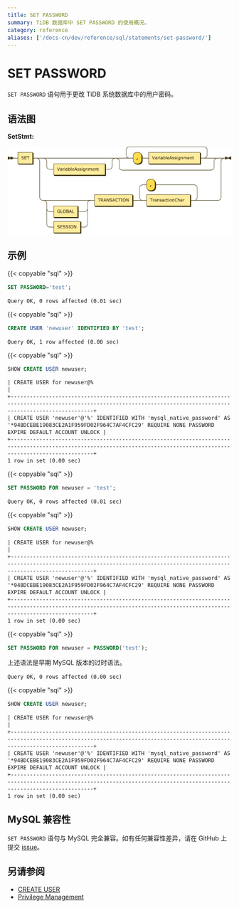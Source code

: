 ```yaml
---
title: SET PASSWORD
summary: TiDB 数据库中 SET PASSWORD 的使用概况。
category: reference
aliases: ['/docs-cn/dev/reference/sql/statements/set-password/']
---
```


# SET PASSWORD

`SET PASSWORD` 语句用于更改 TiDB 系统数据库中的用户密码。

## 语法图

**SetStmt:**

![SetStmt](/media/sqlgram/SetStmt.png)

## 示例

{{< copyable "sql" >}}

```sql
SET PASSWORD='test';
```

```
Query OK, 0 rows affected (0.01 sec)
```

{{< copyable "sql" >}}

```sql
CREATE USER 'newuser' IDENTIFIED BY 'test';
```

```
Query OK, 1 row affected (0.00 sec)
```

{{< copyable "sql" >}}

```sql
SHOW CREATE USER newuser;
```

```+----------------------------------------------------------------------------------------------------------------------------------------------------------------------+
| CREATE USER for newuser@%                                                                                                                                            |
+----------------------------------------------------------------------------------------------------------------------------------------------------------------------+
| CREATE USER 'newuser'@'%' IDENTIFIED WITH 'mysql_native_password' AS '*94BDCEBE19083CE2A1F959FD02F964C7AF4CFC29' REQUIRE NONE PASSWORD EXPIRE DEFAULT ACCOUNT UNLOCK |
+----------------------------------------------------------------------------------------------------------------------------------------------------------------------+
1 row in set (0.00 sec)
```

{{< copyable "sql" >}}

```sql
SET PASSWORD FOR newuser = 'test';
```

```
Query OK, 0 rows affected (0.01 sec)
```

{{< copyable "sql" >}}

```sql
SHOW CREATE USER newuser;
```

```+----------------------------------------------------------------------------------------------------------------------------------------------------------------------+
| CREATE USER for newuser@%                                                                                                                                            |
+----------------------------------------------------------------------------------------------------------------------------------------------------------------------+
| CREATE USER 'newuser'@'%' IDENTIFIED WITH 'mysql_native_password' AS '*94BDCEBE19083CE2A1F959FD02F964C7AF4CFC29' REQUIRE NONE PASSWORD EXPIRE DEFAULT ACCOUNT UNLOCK |
+----------------------------------------------------------------------------------------------------------------------------------------------------------------------+
1 row in set (0.00 sec)
```

{{< copyable "sql" >}}

```sql
SET PASSWORD FOR newuser = PASSWORD('test');
```

上述语法是早期 MySQL 版本的过时语法。

```
Query OK, 0 rows affected (0.00 sec)
```

{{< copyable "sql" >}}

```sql
SHOW CREATE USER newuser;
```

```+----------------------------------------------------------------------------------------------------------------------------------------------------------------------+
| CREATE USER for newuser@%                                                                                                                                            |
+----------------------------------------------------------------------------------------------------------------------------------------------------------------------+
| CREATE USER 'newuser'@'%' IDENTIFIED WITH 'mysql_native_password' AS '*94BDCEBE19083CE2A1F959FD02F964C7AF4CFC29' REQUIRE NONE PASSWORD EXPIRE DEFAULT ACCOUNT UNLOCK |
+----------------------------------------------------------------------------------------------------------------------------------------------------------------------+
1 row in set (0.00 sec)
```

## MySQL 兼容性

`SET PASSWORD` 语句与 MySQL 完全兼容。如有任何兼容性差异，请在 GitHub 上提交 [issue](/report-issue.md)。

## 另请参阅

* [CREATE USER](/sql-statements/sql-statement-create-user.md)
* [Privilege Management](/privilege-management.md)
